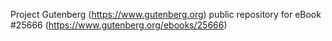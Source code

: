 Project Gutenberg (https://www.gutenberg.org) public repository for eBook #25666 (https://www.gutenberg.org/ebooks/25666)
